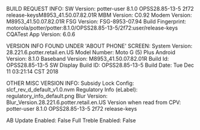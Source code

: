 BUILD REQUEST INFO:
	SW Version: potter-user 8.1.0 OPSS28.85-13-5 2f72 release-keysM8953_41.50.07.82.01R
	MBM Version: C0.92
	Modem Version: M8953_41.50.07.82.01R
	FSG Version: FSG-8953-07.94
	Build Fingerprint: motorola/potter/potter:8.1.0/OPSS28.85-13-5/2f72:user/release-keys
	CQATest App Version: 6.0.6

VERSION INFO FOUND UNDER 'ABOUT PHONE' SCREEN:
	System Version: 28.221.6.potter.retail.en.US
	Model Number: Moto G (5) Plus
	Android Version: 8.1.0
	Baseband Version: M8953_41.50.07.82.01R
	Build Id: OPSS28.85-13-5
	SW Display Build ID: OPSS28.85-13-5
	Build Date: Tue Dec 11 03:21:14 CST 2018

OTHER MISC VERSION INFO:
	Subsidy Lock Config: slcf_rev_d_default_v1.0.nvm
	Regulatory Info (eLabel): regulatory_info_default.png
	Blur Version: Blur_Version.28.221.6.potter.retail.en.US
	Version when read from CPV: potter-user 8.1.0 OPSS28.85-13-5 2f72 release-keys

AB Update Enabled: False
Full Treble Enabled: False
